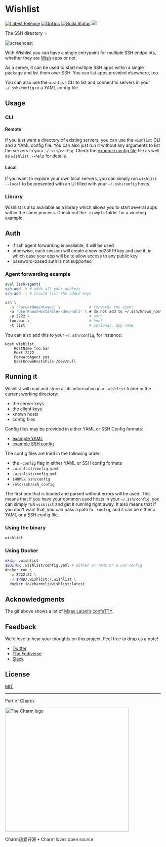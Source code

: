 Wishlist
========

<p>
    <a href="https://github.com/charmbracelet/wishlist/releases"><img src="https://img.shields.io/github/release/charmbracelet/wishlist.svg" alt="Latest Release"></a>
    <a href="https://pkg.go.dev/github.com/charmbracelet/wishlist?tab=doc"><img src="https://godoc.org/github.com/golang/gddo?status.svg" alt="GoDoc"></a>
    <a href="https://github.com/charmbracelet/wishlist/actions"><img src="https://github.com/charmbracelet/wishlist/workflows/build/badge.svg" alt="Build Status"></a>
    <a href="https://nightly.link/charmbracelet/wishlist/workflows/nightly/main"><img src="https://shields.io/badge/-Nightly%20Builds-orange?logo=hackthebox&logoColor=fff&style=appveyor"/></a>
</p>

The SSH directory ✨

![screencast](https://user-images.githubusercontent.com/245435/148814423-2a3b05b4-fb79-4ff9-a475-1942d6ffb363.gif)

With Wishlist you can have a single entrypoint for multiple SSH endpoints, whether they are [Wish](https://github.com/charmbracelet/wish) apps or not.

As a server, it can be used to start multiple SSH apps within a single package and list them over SSH.
You can list apps provided elsewhere, too.

You can also use the `wishlist` CLI to list and connect to servers in your `~/.ssh/config` or a YAML config file.

## Usage

### CLI

#### Remote

If you just want a directory of existing servers, you can use the `wishlist` CLI and a YAML config file. You can also just run it without any arguments to list the servers in your `~/.ssh/config`.
Check the [example config file](/_example/config.yaml) file as well as `wishlist --help` for details.

#### Local

If you want to explore your own local servers, you can simply run `wishlist --local` to be presented with an UI filled with your `~/.ssh/config` hosts.

### Library

Wishlist is also available as a library which allows you to start several apps within the same process.
Check out the `_example` folder for a working example.

## Auth

* if ssh agent forwarding is available, it will be used
* otherwise, each session will create a new ed25519 key and use it, in which case your app will be to allow access to any public key
* password-based auth is not supported

### Agent forwarding example

```sh
eval (ssh-agent)
ssh-add -k # adds all your pubkeys
ssh-add -l # should list the added keys

ssh \
  -o 'ForwardAgent=yes' \             # forwards the agent
  -o 'UserKnownHostsFile=/dev/null' \ # do not add to ~/.ssh/known_hosts, optional
  -p 2222 \                           # port
  foo.bar \                           # host
  -t list                             # optional, app name
```

You can also add this to your `~/.ssh/config`, for instance:

```sshconfig
Host wishlist
	HostName foo.bar
	Port 2222
	ForwardAgent yes
	UserKnownHostsFile /dev/null
```

## Running it

Wishlist will read and store all its information in a `.wishlist` folder in the current working directory:

- the server keys
- the client keys
- known hosts
- config files

Config files may be provided in either YAML or SSH Config formats:

- [example YAML](/_example/config.yaml)
- [example SSH config](/_example/config.ssh_config)

The config files are tried in the following order:

- the `-config` flag in either YAML or SSH config formats
- `.wishlist/config.yaml`
- `.wishlist/config.yml`
- `$HOME/.ssh/config`
- `/etc/ssh/ssh_config`

The first one that is loaded and parsed without errors will be used.
This means that if you have your common used hosts in your `~/.ssh/config`, you can simply run `wishlist` and get it running right away.
It also means that if you don't want that, you can pass a path to `-config`, and it can be either a YAML or a SSH config file.

### Using the binary

```sh
wishlist
```

### Using Docker

```sh
mkdir .wishlist
$EDITOR .wishlist/config.yaml # either an YAML or a SSH config
docker run \
  -p 2222:22 \
  -v $PWD/.wishlist:/.wishlist \
  docker.io/charmcli/wishlist:latest
```

## Acknowledgments

The gif above shows a lot of [Maas Lalani’s](https://github.com/maaslalani) [confeTTY](https://github.com/maaslalani/confetty).

## Feedback

We'd love to hear your thoughts on this project. Feel free to drop us a note!

* [Twitter](https://twitter.com/charmcli)
* [The Fediverse](https://mastodon.technology/@charm)
* [Slack](https://charm.sh/slack)

## License

[MIT](/LICENSE)

***

Part of [Charm](https://charm.sh).

<a href="https://charm.sh/"><img alt="The Charm logo" src="https://stuff.charm.sh/charm-badge.jpg" width="400"></a>

Charm热爱开源 • Charm loves open source
